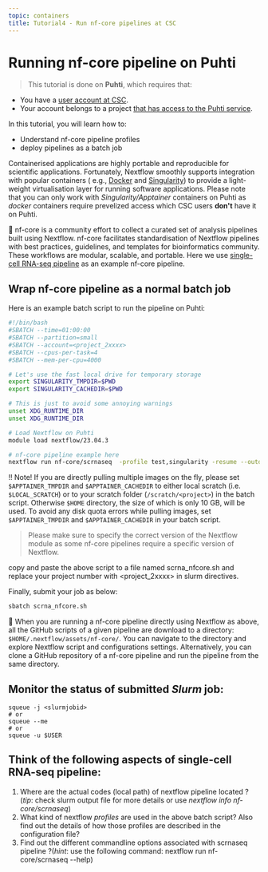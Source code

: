 ```yaml
---
topic: containers
title: Tutorial4 - Run nf-core pipelines at CSC
---
```

# Running nf-core pipeline on Puhti 

> This tutorial is done on **Puhti**, which requires that:
- You have a [user account at CSC](https://docs.csc.fi/accounts/how-to-create-new-user-account/).
- Your account belongs to a project [that has access to the Puhti service](https://docs.csc.fi/accounts/how-to-add-service-access-for-project/).

In this tutorial, you will learn how to: 
 - Understand nf-core pipeline profiles
 - deploy pipelines as a batch job


Containerised applications are highly portable and reproducible for scientific applications. Fortunately, Nextflow smoothly supports integration with popular containers ( e.g., [Docker](https://www.nextflow.io/docs/latest/docker.html) and [Singularity](https://www.nextflow.io/docs/latest/singularity.html)) to provide a light-weight virtualisation layer for running software applications. Please note that you can only work with *Singularity/Apptainer* containers on Puhti as *docker* containers require prevelized access which CSC users **don't** have it on Puhti.

💬 nf-core is a community effort to collect a curated set of analysis pipelines built using Nextflow. nf-core facilitates  standardisation of Nextflow pipelines with best practices, guidelines, and templates for bioinformatics community. These workflows are modular, scalable, and portable. Here we use [single-cell RNA-seq pipeline](https://github.com/nf-core/scrnaseq/tree/2.7.1) as an example nf-core pipeline.

## Wrap nf-core pipeline as a normal batch job

Here is an example batch script to run the pipeline on Puhti:
```bash
#!/bin/bash
#SBATCH --time=01:00:00
#SBATCH --partition=small
#SBATCH --account=<project_2xxxx>
#SBATCH --cpus-per-task=4
#SBATCH --mem-per-cpu=4000

# Let's use the fast local drive for temporary storage
export SINGULARITY_TMPDIR=$PWD
export SINGULARITY_CACHEDIR=$PWD

# This is just to avoid some annoying warnings
unset XDG_RUNTIME_DIR
unset XDG_RUNTIME_DIR

# Load Nextflow on Puhti
module load nextflow/23.04.3

# nf-core pipeline example here
nextflow run nf-core/scrnaseq  -profile test,singularity -resume --outdir .
```

‼️ Note! If you are directly pulling multiple images on the fly, please set `$APPTAINER_TMPDIR` and `$APPTAINER_CACHEDIR` to either local scratch (i.e. `$LOCAL_SCRATCH`) or to your scratch folder (`/scratch/<project>`) in the batch script. Otherwise `$HOME` directory, the size of which is  only 10 GB, will be used. To avoid any disk quota errors while pulling images, set `$APPTAINER_TMPDIR` and `$APPTAINER_CACHEDIR` in your batch script.

> Please make sure to specify the correct version of the Nextflow module as some nf-core pipelines require a specific version of Nextflow.

copy and paste the above script to a file named scrna_nfcore.sh and replace your project number with \<project_2xxxx\> in slurm directives.

Finally, submit your job as below:

```bash
sbatch scrna_nfcore.sh
```
💬 When you are running a nf-core  pipeline directly using Nextflow as above, all the GitHub scripts of a given pipeline are download to a directory: ```$HOME/.nextflow/assets/nf-core/```. You can navigate to the directory and explore Nextflow script and configurations settings. Alternatively, you can clone a GitHub repository of a nf-core pipeline and run the pipeline from the same directory.

## Monitor the status of submitted *Slurm* job:

   ```
   squeue -j <slurmjobid>
   # or
   squeue --me
   # or
   squeue -u $USER
   ```

## Think of the following aspects of single-cell RNA-seq pipeline:
1. Where are the actual codes  (local path) of nextflow pipeline located ? (*tip*: check slurm output file for more details or use *nextflow info nf-core/scrnaseq*)
2. What kind of nextflow *profiles* are used in the above batch script? Also find out the details of how those profiles are described in the configuration file?
3. Find out the different commandline options associated with scrnaseq pipeline ?(*hint*: use the following command: nextflow run nf-core/scrnaseq  --help)


